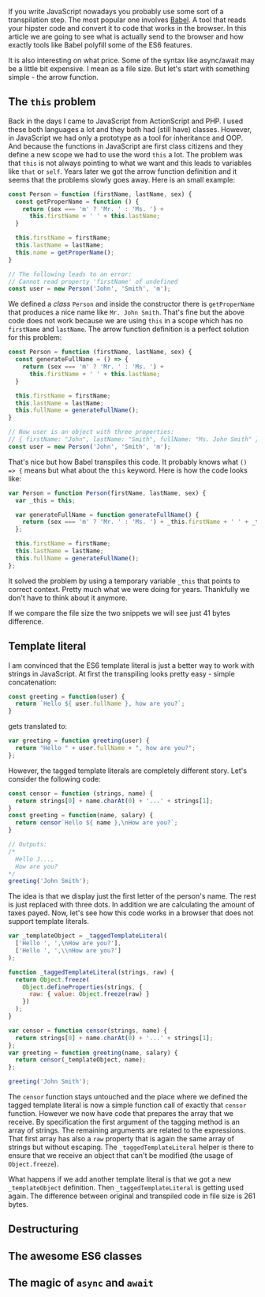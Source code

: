 If you write JavaScript nowadays you probably use some sort of a transpilation step. The most popular one involves [Babel](https://babeljs.io/). A tool that reads your hipster code and convert it to code that works in the browser. In this article we are going to see what is actually send to the browser and how exactly tools like Babel polyfill some of the ES6 features.

It is also interesting on what price. Some of the syntax like async/await may be a little bit expensive. I mean as a file size. But let's start with something simple - the arrow function.

## The `this` problem

Back in the days I came to JavaScript from ActionScript and PHP. I used these both languages a lot and they both had (still have) classes. However, in JavaScript we had only a prototype as a tool for inheritance and OOP. And because the functions in JavaScript are first class citizens and they define a new scope we had to use the word `this` a lot. The problem was that `this` is not always pointing to what we want and this leads to variables like `that` or `self`. Years later we got the arrow function definition and it seems that the problems slowly goes away. Here is an small example:

```js
const Person = function (firstName, lastName, sex) {
  const getProperName = function () {
    return (sex === 'm' ? 'Mr. ' : 'Ms. ') +
      this.firstName + ' ' + this.lastName;
  }

  this.firstName = firstName;
  this.lastName = lastName;
  this.name = getProperName();
}

// The following leads to an error:
// Cannot read property 'firstName' of undefined
const user = new Person('John', 'Smith', 'm');
```

We defined a *class* `Person` and inside the constructor there is `getProperName` that produces a nice name like `Mr. John Smith`. That's fine but the above code does not work because we are using `this` in a scope which has no `firstName` and `lastName`. The arrow function definition is a perfect solution for this problem:

```js
const Person = function (firstName, lastName, sex) {
  const generateFullName = () => {
    return (sex === 'm' ? 'Mr. ' : 'Ms. ') +
      this.firstName + ' ' + this.lastName;
  }

  this.firstName = firstName;
  this.lastName = lastName;
  this.fullName = generateFullName();
}

// Now user is an object with three properties:
// { firstName: "John", lastName: "Smith", fullName: "Ms. John Smith" }
const user = new Person('John', 'Smith', 'm');
```

That's nice but how Babel transpiles this code. It probably knows what `() => {` means but what about the `this` keyword. Here is how the code looks like:

```js
var Person = function Person(firstName, lastName, sex) {
  var _this = this;

  var generateFullName = function generateFullName() {
    return (sex === 'm' ? 'Mr. ' : 'Ms. ') + _this.firstName + ' ' + _this.lastName;
  };

  this.firstName = firstName;
  this.lastName = lastName;
  this.fullName = generateFullName();
};
```

It solved the problem by using a temporary variable `_this` that points to correct context. Pretty much what we were doing for years. Thankfully we don't have to think about it anymore.

If we compare the file size the two snippets we will see just 41 bytes difference.

## Template literal

I am convinced that the ES6 template literal is just a better way to work with strings in JavaScript. At first the transpiling looks pretty easy - simple concatenation:

```js
const greeting = function(user) {
  return `Hello ${ user.fullName }, how are you?`;
}
```

gets translated to:

```js
var greeting = function greeting(user) {
  return "Hello " + user.fullName + ", how are you?";
};
```

However, the tagged template literals are completely different story. Let's consider the following code:

```js
const censor = function (strings, name) {
  return strings[0] + name.charAt(0) + '...' + strings[1];
}
const greeting = function(name, salary) {
  return censor`Hello ${ name },\nHow are you?`;
}

// Outputs:
/* 
  Hello J...,
  How are you?
*/
greeting('John Smith');
```

The idea is that we display just the first letter of the person's name. The rest is just replaced with three dots. In addition we are calculating the amount of taxes payed. Now, let's see how this code works in a browser that does not support template literals.

```js
var _templateObject = _taggedTemplateLiteral(
  ['Hello ', ',\nHow are you?'],
  ['Hello ', ',\\nHow are you?']
);

function _taggedTemplateLiteral(strings, raw) {
  return Object.freeze(
    Object.defineProperties(strings, {
      raw: { value: Object.freeze(raw) }
    })
  );
}

var censor = function censor(strings, name) {
  return strings[0] + name.charAt(0) + '...' + strings[1];
};
var greeting = function greeting(name, salary) {
  return censor(_templateObject, name);
};

greeting('John Smith');
```

The `censor` function stays untouched and the place where we defined the tagged template literal is now a simple function call of exactly that `censor` function. However we now have code that prepares the array that we receive. By specification the first argument of the tagging method is an array of strings. The remaining arguments are related to the expressions. That first array has also a `raw` property that is again the same array of strings but without escaping. The `_taggedTemplateLiteral` helper is there to ensure that we receive an object that can't be modified (the usage of `Object.freeze`).

What happens if we add another template literal is that we got a new `_templateObject` definition. Then `_taggedTemplateLiteral` is getting used again. The difference between original and transpiled code in file size is 261 bytes.

## Destructuring

## The awesome ES6 classes

## The magic of `async` and `await`